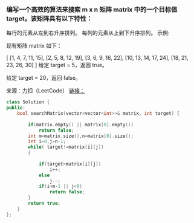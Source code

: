 ### 编写一个高效的算法来搜索 m x n 矩阵 matrix 中的一个目标值 target。该矩阵具有以下特性：

每行的元素从左到右升序排列。
每列的元素从上到下升序排列。
示例:

现有矩阵 matrix 如下：

[
  [1,   4,  7, 11, 15],
  [2,   5,  8, 12, 19],
  [3,   6,  9, 16, 22],
  [10, 13, 14, 17, 24],
  [18, 21, 23, 26, 30]
]
给定 target = 5，返回 true。

给定 target = 20，返回 false。

来源：力扣（LeetCode）
[链接：](https://leetcode-cn.com/problems/search-a-2d-matrix-ii)

```c++
class Solution {
public:
    bool searchMatrix(vector<vector<int>>& matrix, int target) {
        
        if(matrix.empty() || matrix[0].empty())
            return false;
        int m=matrix.size(),n=matrix[0].size();
        int i=0,j=n-1;
        while( target!=matrix[i][j])
        {
            
            if(target>matrix[i][j])
                i++;
            else
                j--;
            if(i>m-1 || j<0)
                return false;
        }
        return true;
    }
};
```
